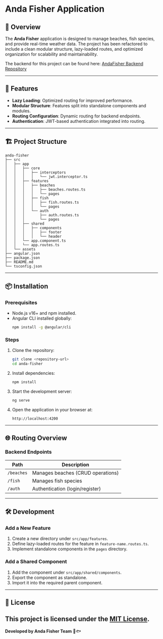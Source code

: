 # Anda Fisher Application

## 🌊 Overview

The **Anda Fisher** application is designed to manage beaches, fish species, and provide real-time weather data. The project has been refactored to include a clean modular structure, lazy-loaded routes, and optimized organization for scalability and maintainability.

The backend for this project can be found here: [AndaFisher Backend Repository](https://github.com/Artur-Sultanov/AndaFisher.git)

---

## 🚀 Features

- **Lazy Loading**: Optimized routing for improved performance.
- **Modular Structure**: Features split into standalone components and modules.
- **Routing Configuration**: Dynamic routing for backend endpoints.
- **Authentication**: JWT-based authentication integrated into routing.

---

## 🏗️ Project Structure

```
anda-fisher
├── src
│   ├── app
│   │   ├── core
│   │   │   ├── interceptors
│   │   │   │   └── jwt.interceptor.ts
│   │   ├── features
│   │   │   ├── beaches
│   │   │   │   ├── beaches.routes.ts
│   │   │   │   └── pages
│   │   │   ├── fish
│   │   │   │   ├── fish.routes.ts
│   │   │   │   └── pages
│   │   │   └── auth
│   │   │       ├── auth.routes.ts
│   │   │       └── pages
│   │   ├── shared
│   │   │   ├── components
│   │   │   │   ├── footer
│   │   │   │   └── header
│   │   └── app.component.ts
│   │   └── app.routes.ts
│   └── assets
├── angular.json
├── package.json
├── README.md
└── tsconfig.json
```

---

## 📦 Installation

### Prerequisites

- Node.js v16+ and npm installed.
- Angular CLI installed globally:
  ```bash
  npm install -g @angular/cli
  ```

### Steps

1. Clone the repository:

   ```bash
   git clone <repository-url>
   cd anda-fisher
   ```

2. Install dependencies:

   ```bash
   npm install
   ```

3. Start the development server:

   ```bash
   ng serve
   ```

4. Open the application in your browser at:
   ```
   http://localhost:4200
   ```

---

## 🌐 Routing Overview

### **Backend Endpoints**

| Path       | Description                       |
| ---------- | --------------------------------- |
| `/beaches` | Manages beaches (CRUD operations) |
| `/fish`    | Manages fish species              |
| `/auth`    | Authentication (login/register)   |

---

## 🛠️ Development

### Add a New Feature

1. Create a new directory under `src/app/features`.
2. Define lazy-loaded routes for the feature in `feature-name.routes.ts`.
3. Implement standalone components in the `pages` directory.

### Add a Shared Component

1. Add the component under `src/app/shared/components`.
2. Export the component as standalone.
3. Import it into the required parent component.

---

## 📝 License

## This project is licensed under the [MIT License](LICENSE).

**Developed by Anda Fisher Team** 🌊🐟
